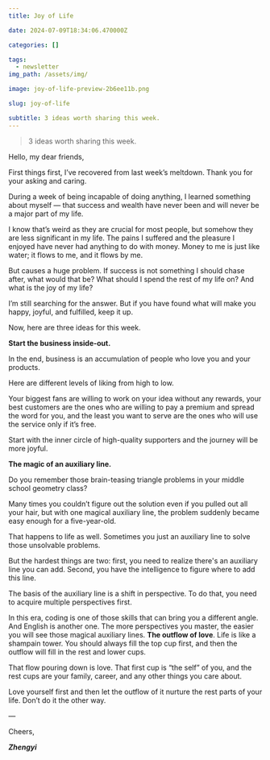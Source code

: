 ```yaml
---
title: Joy of Life

date: 2024-07-09T18:34:06.470000Z

categories: []

tags:
  - newsletter
img_path: /assets/img/

image: joy-of-life-preview-2b6ee11b.png

slug: joy-of-life

subtitle: 3 ideas worth sharing this week.
---
```


> 3 ideas worth sharing this week.

Hello, my dear friends,

First things first, I’ve recovered from last week’s meltdown. Thank you for your asking and caring. 

During a week of being incapable of doing anything, I learned something about myself — that success and wealth have never been and will never be a major part of my life. 

I know that’s weird as they are crucial for most people, but somehow they are less significant in my life. The pains I suffered and the pleasure I enjoyed have never had anything to do with money. Money to me is just like water; it flows to me, and it flows by me.

But causes a huge problem. If success is not something I should chase after, what would that be? What should I spend the rest of my life on? And what is the joy of my life? 

I’m still searching for the answer. But if you have found what will make you happy, joyful, and fulfilled, keep it up.

Now, here are three ideas for this week.

**Start the business inside-out.**

In the end, business is an accumulation of people who love you and your products.

Here are different levels of liking from high to low. 

Your biggest fans are willing to work on your idea without any rewards, your best customers are the ones who are willing to pay a premium and spread the word for you, and the least you want to serve are the ones who will use the service only if it’s free.

Start with the inner circle of high-quality supporters and the journey will be more joyful.

**The magic of an auxiliary line.**

Do you remember those brain-teasing triangle problems in your middle school geometry class?

Many times you couldn’t figure out the solution even if you pulled out all your hair, but with one magical auxiliary line, the problem suddenly became easy enough for a five-year-old. 

That happens to life as well. Sometimes you just an auxiliary line to solve those unsolvable problems. 

But the hardest things are two: first, you need to realize there's an auxiliary line you can add. Second, you have the intelligence to figure where to add this line.

The basis of the auxiliary line is a shift in perspective. To do that, you need to acquire multiple perspectives first. 

In this era, coding is one of those skills that can bring you a different angle. And English is another one. The more perspectives you master, the easier you will see those magical auxiliary lines.
**The outflow of love**.
Life is like a shampain tower. You should always fill the top cup first, and then the outflow will fill in the rest and lower cups.

That flow pouring down is love. That first cup is “the self” of you, and the rest cups are your family, career, and any other things you care about.

Love yourself first and then let the outflow of it nurture the rest parts of your life. Don’t do it the other way.

—

Cheers,

_**Zhengyi**_
